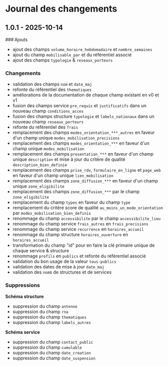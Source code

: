 <MenuSchema />

# Journal des changements

## 1.0.1 - 2025-10-14

### Ajouts

* ajout des champs `volume_horaire_hebdomadaire` et `nombre_semaines`
* ajout du champ `mobilisable_par` et du référentiel associé
* ajout des champs `typologie` & `reseaux_porteurs`

### Changements

* validation des champs `nom` et `date_maj`
* refonte du référentiel des `thematiques`
* améliorations de la documentation de chaque champ existant en v0 et v1
* fusion des champs service `pre_requis` et `justificatifs` dans un nouveau champ `conditions_acces`
* fusion des champs structure `typologie` et `labels_nationaux` dans un nouveau champ `reseaux_porteurs`
* refonte du référentiel des `frais`
* remplacement des champs `modes_orientation_***_autres` en faveur d'un champ unique `modes_mobilisation_precisions`
* remplacement des champs `modes_orientation_***` en faveur d'un champ unique `modes_mobilisation`
* remplacement des champs `presentation_***` en faveur d'un champ unique `description` et mise à jour du critère de qualité `description_bien_definie`
* remplacement des champs `prise_rdv`, `formulaire_en_ligne` et `page_web` en faveur d'un champ unique `lien_mobilisation`
* remplacement des champs `zone_diffusion_***` en faveur d'un champ unique `zone_eligibilite`
* remplacement des champs `zone_diffusion_***` par le champ `zone_eligibilite`
* remplacement du champ `types` en faveur du champ `type`
* remplacement du critère score de qualité `au_moins_un_mode_orientation` par `modes_mobilisation_bien_definis`
* renommage du champ `accessibilite` par le champ `accessibilite_lieu`
* renommage du champ service `frais_autres` en `frais_precisions`
* renommage du champ service `recurrence` en `horaires_accueil`
* renommage du champ structure `horaires_ouverture` en `horaires_accueil`
* transformation du champ "id" pour en faire la clé primaire unique de chaque service & structure
* renommage `profils` en `publics` et refonte du référentiel associé
* validation du bon usage de la valeur `tous-publics`
* validation des dates de mise à jour `date_maj`
* validation des `nom`s de structures et de services

### Suppressions

**Schéma structure**

* suppression du champ `antenne`
* suppression du champ `rna`
* suppression du champ `thematiques`
* suppression du champ `labels_autres`

**Schéma service**

* suppression du champ `contact_public`
* suppression du champ `cumulable`
* suppression du champ `date_creation`
* suppression du champ `date_suspension`
